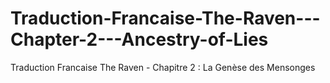 Traduction-Francaise-The-Raven---Chapter-2---Ancestry-of-Lies
=============================================================

Traduction Francaise The Raven - Chapitre 2 : La Genèse des Mensonges
